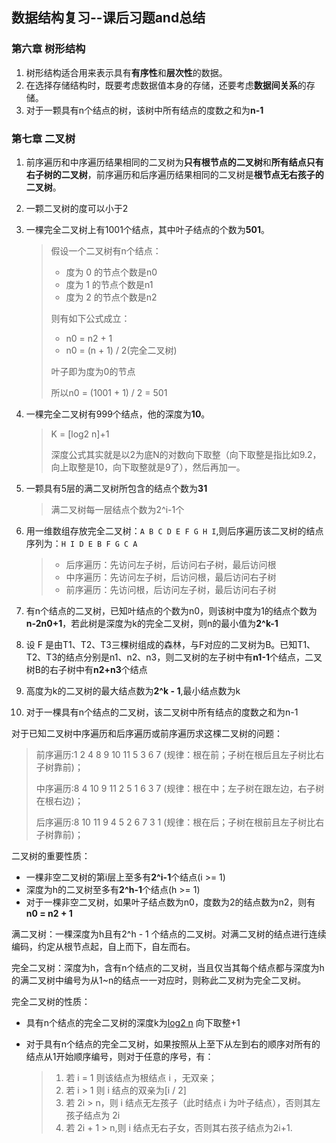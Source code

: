 ## 数据结构复习--课后习题and总结

### 第六章 树形结构

1. 树形结构适合用来表示具有**有序性**和**层次性**的数据。
2. 在选择存储结构时，既要考虑数据值本身的存储，还要考虑**数据间关系**的存储。
3. 对于一颗具有n个结点的树，该树中所有结点的度数之和为**n-1**

### 第七章 二叉树

1. 前序遍历和中序遍历结果相同的二叉树为**只有根节点的二叉树**和**所有结点只有右子树的二叉树**，前序遍历和后序遍历结果相同的二叉树是**根节点无右孩子的二叉树**。

2. 一颗二叉树的度可以小于2

3. 一棵完全二叉树上有1001个结点，其中叶子结点的个数为**501**。

   > 假设一个二叉树有n个结点：
   >
   > * 度为 0 的节点个数是n0
   > * 度为 1 的节点个数是n1
   > * 度为 2 的节点个数是n2
   >
   > 则有如下公式成立：
   >
   > * n0 = n2 + 1
   > * n0 = (n + 1) / 2(完全二叉树)
   >
   > 叶子即为度为0的节点
   >
   > 所以n0 = (1001 + 1) / 2 = 501

4. 一棵完全二叉树有999个结点，他的深度为**10**。

   > K = [log2 n]+1 
   >
   > 深度公式其实就是以2为底N的对数向下取整（向下取整是指比如9.2，向上取整是10，向下取整就是9了），然后再加一。

5. 一颗具有5层的满二叉树所包含的结点个数为**31**

   > 满二叉树每一层结点个数为2^i-1个

6. 用一维数组存放完全二叉树：`A B C D E F G H I`,则后序遍历该二叉树的结点序列为：`H I D E B F G C A`

   > * 后序遍历：先访问左子树，后访问右子树，最后访问根
   > * 中序遍历：先访问左子树，后访问根，最后访问右子树
   > * 前序遍历：先访问根，后访问左子树，最后访问右子树

7. 有n个结点的二叉树，已知叶结点的个数为n0，则该树中度为1的结点个数为**n-2n0+1**，若此树是深度为k的完全二叉树，则n的最小值为**2^k-1**

8. 设 F 是由T1、T2、T3三棵树组成的森林，与F对应的二叉树为B。已知T1、T2、T3的结点分别是n1、n2、n3，则二叉树的左子树中有**n1-1**个结点，二叉树B的右子树中有**n2+n3**个结点

9. 高度为k的二叉树的最大结点数为**2^k  - 1**,最小结点数为k

10. 对于一棵具有n个结点的二叉树，该二叉树中所有结点的度数之和为n-1

对于已知二叉树中序遍历和后序遍历或前序遍历求这棵二叉树的问题：

> 前序遍历:1 2 4 8 9 10 11 5 3 6 7 (规律：根在前；子树在根后且左子树比右子树靠前)；
>
>中序遍历:8 4 10 9 11 2 5 1 6 3 7 (规律：根在中；左子树在跟左边，右子树在根右边)；
>
>后序遍历:8 10 11 9 4 5 2 6 7 3 1 (规律：根在后；子树在根前且左子树比右子树靠前)；  

二叉树的重要性质：

* 一棵非空二叉树的第i层上至多有**2^i-1**个结点(i >= 1)
* 深度为h的二叉树至多有**2^h-1**个结点(h >= 1)
* 对于一棵非空二叉树，如果叶子结点数为n0，度数为2的结点数为n2，则有**n0 = n2 + 1**

满二叉树：一棵深度为h且有2^h  - 1 个结点的二叉树。对满二叉树的结点进行连续编码，约定从根节点起，自上而下，自左而右。

完全二叉树：深度为h，含有n个结点的二叉树，当且仅当其每个结点都与深度为h的满二叉树中编号为从1~n的结点一一对应时，则称此二叉树为完全二叉树。

完全二叉树的性质：

* 具有n个结点的完全二叉树的深度k为[log2 n](向下取整) 向下取整+1

* 对于具有n个结点的完全二叉树，如果按照从上至下从左到右的顺序对所有的结点从1开始顺序编号，则对于任意的序号，有：

  > 1. 若 i = 1 则该结点为根结点 i ，无双亲；
  > 2. 若 i > 1 则 i 结点的双亲为[i / 2]
  > 3. 若 2i > n，则 i 结点无左孩子（此时结点 i 为叶子结点），否则其左孩子结点为 2i
  > 4. 若 2i + 1 > n,则 i 结点无右子女，否则其右孩子结点为2i+1.







